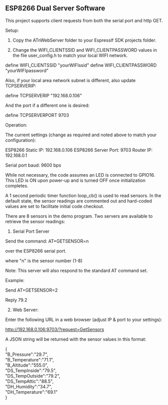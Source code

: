 <h2><strong>ESP8266 Dual Server Software</strong></h2>

This project supports client requests from both the serial port and http GET.

Setup:

1. Copy the ATnWebServer folder to your EspressIf SDK projects folder.

2. Change the WIFI_CLIENTSSID and WIFI_CLIENTPASSWORD values in the file user_config.h 
to match your local WIFI network.

define WIFI_CLIENTSSID		"yourWIFIssid"
define WIFI_CLIENTPASSWORD	"yourWIFIpassword"

Also, if your local area network subnet is different, also update TCPSERVERIP:

define TCPSERVERIP			"192.168.0.106"

And the port if a different one is desired:

define TCPSERVERPORT		9703

Operation:

The current settings (change as required and noted above to match your configuration):

ESP8266 Static IP: 192.168.0.106
ESP8266 Server Port: 9703
Router IP: 192.168.0.1

Serial port baud: 9600 bps 

While not necessary, the code assumes an LED is connected to GPIO16. This LED is ON upon 
power-up and is turned OFF once initialization completes.

A 1 second periodic timer function loop_cb() is used to read sensors. In the default state, 
the sensor readings are commented out and hard-coded values are set to facilitate initial code
checkout.

There are 8 sensors in the demo program. Two servers are available to retrieve the sensor 
readings:

1. Serial Port Server

Send the command: AT+GETSENSOR=n<cr><lf>

over the ESP8266 serial port.

where "n" is the sensor number (1-8)

Note: This server will also respond to the standard AT command set.

Example:

Send
AT+GETSENSOR=2<cr><lf>

Reply
79.2

2. Web Server:

Enter the following URL in a web browser (adjust IP & port to your settings):

http://192.168.0.106:9703/?request=GetSensors

A JSON string will be returned with the sensor values in this format:

{<br>
"B_Pressure":"29.7",<br>
"B_Temperature":"71.1",<br>
"B_Altitude":"555.0",<br>
"DS_TempInside":"79.5",<br>
"DS_TempOutside":"79.2",<br>
"DS_TempAttic":"88.5",<br>
"DH_Humidity":"34.7",<br>
"DH_Temperature":"69.1"<br>
}
